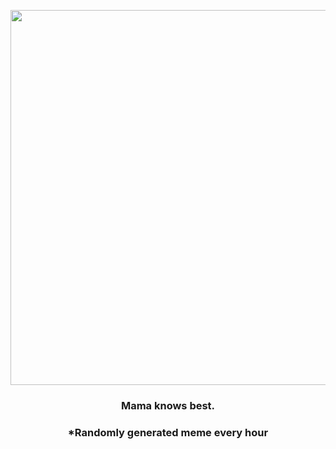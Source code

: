 <p align="center">
        <img src="https://i.redd.it/v7l4nmkahbg91.jpg" width="600" height="600">
        </p>
        <h3 align="center">Mama knows best.</h3>
        <h3 align="center">*Randomly generated meme every hour</h3>
    